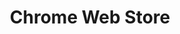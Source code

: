 ---
title: 'Chrome Web Store'
description: >
  An online marketplace where users can browse for Chrome-integrated websites,
  Chrome apps, extensions, and themes.
layout: 'layouts/project-landing.njk'
---